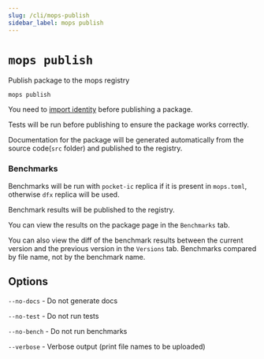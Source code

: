 ```yaml
---
slug: /cli/mops-publish
sidebar_label: mops publish
---
```


# `mops publish`

Publish package to the mops registry
```
mops publish
```

You need to [import identity](/cli/mops-import-identity) before publishing a package.

Tests will be run before publishing to ensure the package works correctly.

Documentation for the package will be generated automatically from the source code(`src` folder) and published to the registry.

### Benchmarks

Benchmarks will be run with `pocket-ic` replica if it is present in `mops.toml`, otherwise `dfx` replica will be used.

Benchmark results will be published to the registry.

You can view the results on the package page in the `Benchmarks` tab.

You can also view the diff of the benchmark results between the current version and the previous version in the `Versions` tab. Benchmarks compared by file name, not by the benchmark name.

## Options

`--no-docs` - Do not generate docs

`--no-test` - Do not run tests

`--no-bench` - Do not run benchmarks

`--verbose` - Verbose output (print file names to be uploaded)